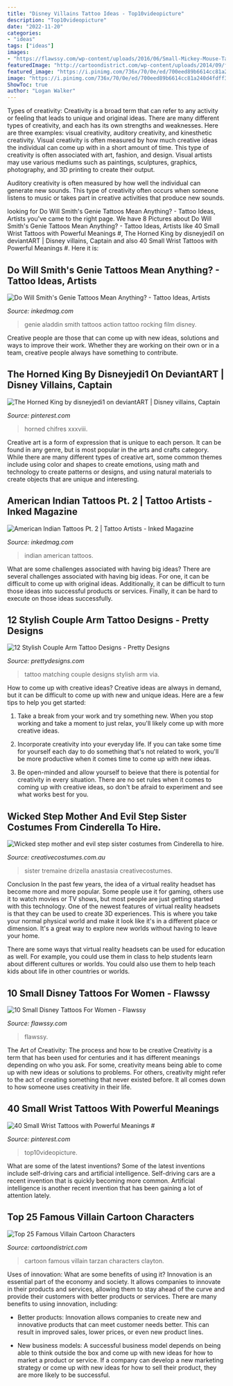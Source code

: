 ```yaml
---
title: "Disney Villains Tattoo Ideas - Top10videopicture"
description: "Top10videopicture"
date: "2022-11-20"
categories:
- "ideas"
tags: ["ideas"]
images:
- "https://flawssy.com/wp-content/uploads/2016/06/Small-Mickey-Mouse-Tattoo.jpg"
featuredImage: "http://cartoondistrict.com/wp-content/uploads/2014/09/famous-villain-cartoon-charcters25.jpg"
featured_image: "https://i.pinimg.com/736x/70/0e/ed/700eed89b6614cc81a240d4fdff352bd.jpg"
image: "https://i.pinimg.com/736x/70/0e/ed/700eed89b6614cc81a240d4fdff352bd.jpg"
ShowToc: true
author: "Logan Walker"
---
```



Types of creativity:
Creativity is a broad term that can refer to any activity or feeling that leads to unique and original ideas. There are many different types of creativity, and each has its own strengths and weaknesses. Here are three examples: visual creativity, auditory creativity, and kinesthetic creativity.
Visual creativity is often measured by how much creative ideas the individual can come up with in a short amount of time. This type of creativity is often associated with art, fashion, and design. Visual artists may use various mediums such as paintings, sculptures, graphics, photography, and 3D printing to create their output.

Auditory creativity is often measured by how well the individual can generate new sounds. This type of creativity often occurs when someone listens to music or takes part in creative activities that produce new sounds.

	

		
looking for Do Will Smith&#039;s Genie Tattoos Mean Anything? - Tattoo Ideas, Artists you've came to the right page. We have 8 Pictures about Do Will Smith&#039;s Genie Tattoos Mean Anything? - Tattoo Ideas, Artists like 40 Small Wrist Tattoos with Powerful Meanings #, The Horned King by disneyjedi1 on deviantART | Disney villains, Captain and also 40 Small Wrist Tattoos with Powerful Meanings #. Here it is:
		
    
## Do Will Smith&#039;s Genie Tattoos Mean Anything? - Tattoo Ideas, Artists

<img loading=lazy src="https://www.inkedmag.com/.image/t_share/MTYxOTcxOTg4MTI5MTI5Nzc0/aladdin-genie-fb.jpg" onerror="this.onerror=null;this.src='https://tse1.mm.bing.net/th?id=OIP.elXE-nFC4MCtwS9TRsUQQwHaD4&amp;pid=15.1';" alt="Do Will Smith&#039;s Genie Tattoos Mean Anything? - Tattoo Ideas, Artists">

_Source: inkedmag.com_

>genie aladdin smith tattoos action tattoo rocking film disney. 

	

Creative people are those that can come up with new ideas, solutions and ways to improve their work. Whether they are working on their own or in a team, creative people always have something to contribute.

    
## The Horned King By Disneyjedi1 On DeviantART | Disney Villains, Captain

<img loading=lazy src="https://i.pinimg.com/736x/94/8d/13/948d13b6f7fd4d1957460f89f031489e--disney-villains-walt-disney.jpg" onerror="this.onerror=null;this.src='https://tse3.mm.bing.net/th?id=OIP.mP9mTjNnYRcnmBqZCGiOfgDXEh&amp;pid=15.1';" alt="The Horned King by disneyjedi1 on deviantART | Disney villains, Captain">

_Source: pinterest.com_

>horned chifres xxxviii. 

	

Creative art is a form of expression that is unique to each person. It can be found in any genre, but is most popular in the arts and crafts category. While there are many different types of creative art, some common themes include using color and shapes to create emotions, using math and technology to create patterns or designs, and using natural materials to create objects that are unique and interesting.

    
## American Indian Tattoos Pt. 2 | Tattoo Artists - Inked Magazine

<img loading=lazy src="https://www.inkedmag.com/.image/t_share/MTU5MDMyNDk2NDExNDUzMDc3/amer21.jpg" onerror="this.onerror=null;this.src='https://tse3.mm.bing.net/th?id=OIP.3CbUDMBZN5j2ZA3hLuWNZQHaHa&amp;pid=15.1';" alt="American Indian Tattoos Pt. 2 | Tattoo Artists - Inked Magazine">

_Source: inkedmag.com_

>indian american tattoos. 

	

What are some challenges associated with having big ideas?
There are several challenges associated with having big ideas. For one, it can be difficult to come up with original ideas. Additionally, it can be difficult to turn those ideas into successful products or services. Finally, it can be hard to execute on those ideas successfully.

    
## 12 Stylish Couple Arm Tattoo Designs - Pretty Designs

<img loading=lazy src="http://www.prettydesigns.com/wp-content/uploads/2014/10/Matching-Tattoo.jpg" onerror="this.onerror=null;this.src='https://tse3.mm.bing.net/th?id=OIP.GNOM4MNt-XkLPd7MS3zLzQHaLH&amp;pid=15.1';" alt="12 Stylish Couple Arm Tattoo Designs - Pretty Designs">

_Source: prettydesigns.com_

>tattoo matching couple designs stylish arm via. 

	

How to come up with creative ideas?
Creative ideas are always in demand, but it can be difficult to come up with new and unique ideas. Here are a few tips to help you get started:
1. Take a break from your work and try something new. When you stop working and take a moment to just relax, you'll likely come up with more creative ideas.

2. Incorporate creativity into your everyday life. If you can take some time for yourself each day to do something that's not related to work, you'll be more productive when it comes time to come up with new ideas.

3. Be open-minded and allow yourself to beieve that there is potential for creativity in every situation. There are no set rules when it comes to coming up with creative ideas, so don't be afraid to experiment and see what works best for you.

    
## Wicked Step Mother And Evil Step Sister Costumes From Cinderella To Hire.

<img loading=lazy src="https://www.creativecostumes.com.au/wp-content/uploads/2014/07/RWP_218_web-768x1024.jpg" onerror="this.onerror=null;this.src='https://tse1.mm.bing.net/th?id=OIP.FT5Zk7_MHCiHIrAFZCZGAwHaJ4&amp;pid=15.1';" alt="Wicked step mother and evil step sister costumes from Cinderella to hire.">

_Source: creativecostumes.com.au_

>sister tremaine drizella anastasia creativecostumes. 

	

Conclusion
In the past few years, the idea of a virtual reality headset has become more and more popular. Some people use it for gaming, others use it to watch movies or TV shows, but most people are just getting started with this technology. 
One of the newest features of virtual reality headsets is that they can be used to create 3D experiences. This is where you take your normal physical world and make it look like it's in a different place or dimension. It's a great way to explore new worlds without having to leave your home. 

There are some ways that virtual reality headsets can be used for education as well. For example, you could use them in class to help students learn about different cultures or worlds. You could also use them to help teach kids about life in other countries or worlds.

    
## 10 Small Disney Tattoos For Women - Flawssy

<img loading=lazy src="https://flawssy.com/wp-content/uploads/2016/06/Small-Mickey-Mouse-Tattoo.jpg" onerror="this.onerror=null;this.src='https://tse1.mm.bing.net/th?id=OIP.fXSIR-4IzVItLnUrEB6JZgHaJ4&amp;pid=15.1';" alt="10 Small Disney Tattoos For Women - Flawssy">

_Source: flawssy.com_

>flawssy. 

	

The Art of Creativity: The process and how to be creative
Creativity is a term that has been used for centuries and it has different meanings depending on who you ask. For some, creativity means being able to come up with new ideas or solutions to problems. For others, creativity might refer to the act of creating something that never existed before. It all comes down to how someone uses creativity in their life.

    
## 40 Small Wrist Tattoos With Powerful Meanings #

<img loading=lazy src="https://i.pinimg.com/736x/70/0e/ed/700eed89b6614cc81a240d4fdff352bd.jpg" onerror="this.onerror=null;this.src='https://tse2.mm.bing.net/th?id=OIP.34uMb3ymFlvBsnpPszmZ2wHaPZ&amp;pid=15.1';" alt="40 Small Wrist Tattoos with Powerful Meanings #">

_Source: pinterest.com_

>top10videopicture. 

	

What are some of the latest inventions?
Some of the latest inventions include self-driving cars and artificial intelligence. Self-driving cars are a recent invention that is quickly becoming more common. Artificial intelligence is another recent invention that has been gaining a lot of attention lately.

    
## Top 25 Famous Villain Cartoon Characters

<img loading=lazy src="http://cartoondistrict.com/wp-content/uploads/2014/09/famous-villain-cartoon-charcters25.jpg" onerror="this.onerror=null;this.src='https://tse4.mm.bing.net/th?id=OIP.relULO8yOMaFkZtyGIiC6AHaD_&amp;pid=15.1';" alt="Top 25 Famous Villain Cartoon Characters">

_Source: cartoondistrict.com_

>cartoon famous villain tarzan characters clayton. 

	

Uses of innovation: What are some benefits of using it?
Innovation is an essential part of the economy and society. It allows companies to innovate in their products and services, allowing them to stay ahead of the curve and provide their customers with better products or services. There are many benefits to using innovation, including: 
- Better products: Innovation allows companies to create new and innovative products that can meet customer needs better. This can result in improved sales, lower prices, or even new product lines.

- New business models: A successful business model depends on being able to think outside the box and come up with new ideas for how to market a product or service. If a company can develop a new marketing strategy or come up with new ideas for how to sell their product, they are more likely to be successful.

